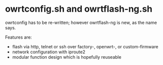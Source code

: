 # owrtconfig.sh and owrtflash-ng.sh

owrtconfig has to be re-written; however owrtflash-ng is new, as the name says.

Features are:
* flash via http, telnet or ssh over factory-, openwrt-, or custom-firmware
* network configuration with iproute2
* modular function design which is hopefully reuseable
